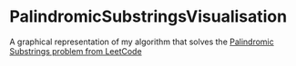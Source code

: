 # PalindromicSubstringsVisualisation
A graphical representation of my algorithm that solves the [Palindromic Substrings problem from LeetCode](https://leetcode.com/problems/palindromic-substrings/)
